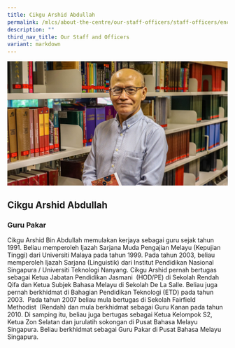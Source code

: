 ```yaml
---
title: Cikgu Arshid Abdullah
permalink: /mlcs/about-the-centre/our-staff-officers/staff-officers/encik-arshid-abdullah/
description: ""
third_nav_title: Our Staff and Officers
variant: markdown
---
```

![Cikgu Arshid Abdullah](/images/Cikgu_Arshid.jpg)

## Cikgu Arshid Abdullah

### Guru Pakar

Cikgu Arshid Bin Abdullah memulakan kerjaya sebagai guru sejak tahun 1991. Beliau memperoleh Ijazah Sarjana Muda Pengajian Melayu (Kepujian Tinggi) dari Universiti Malaya pada tahun 1999. Pada tahun 2003, beliau memperoleh Ijazah Sarjana (Linguistik) dari Institut Pendidikan Nasional Singapura / Universiti Teknologi Nanyang. Cikgu Arshid pernah bertugas sebagai Ketua Jabatan Pendidikan Jasmani  (HOD/PE) di Sekolah Rendah Qifa dan Ketua Subjek Bahasa Melayu di Sekolah De La Salle. Beliau juga pernah berkhidmat di Bahagian Pendidikan Teknologi (ETD) pada tahun 2003.  Pada tahun 2007 beliau mula bertugas di Sekolah Fairfield Methodist  (Rendah) dan mula berkhidmat sebagai Guru Kanan pada tahun 2010. Di samping itu, beliau juga bertugas sebagai Ketua Kelompok S2, Ketua Zon Selatan dan jurulatih sokongan di Pusat Bahasa Melayu Singapura. Beliau berkhidmat sebagai Guru Pakar di Pusat Bahasa Melayu Singapura.